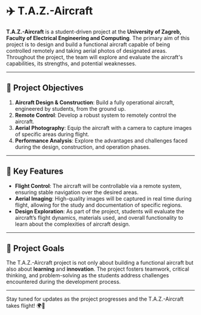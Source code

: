 # ✈️ T.A.Z.-Aircraft

**T.A.Z.-Aircraft** is a student-driven project at the **University of Zagreb, Faculty of Electrical Engineering and Computing**. The primary aim of this project is to design and build a functional aircraft capable of being controlled remotely and taking aerial photos of designated areas. Throughout the project, the team will explore and evaluate the aircraft's capabilities, its strengths, and potential weaknesses.

---

## 🌟 Project Objectives

1. **Aircraft Design & Construction**: Build a fully operational aircraft, engineered by students, from the ground up.
2. **Remote Control**: Develop a robust system to remotely control the aircraft.
3. **Aerial Photography**: Equip the aircraft with a camera to capture images of specific areas during flight.
4. **Performance Analysis**: Explore the advantages and challenges faced during the design, construction, and operation phases.

---

## 🚀 Key Features

- **Flight Control**: The aircraft will be controllable via a remote system, ensuring stable navigation over the desired areas.
- **Aerial Imaging**: High-quality images will be captured in real time during flight, allowing for the study and documentation of specific regions.
- **Design Exploration**: As part of the project, students will evaluate the aircraft’s flight dynamics, materials used, and overall functionality to learn about the complexities of aircraft design.

---

## 🎯 Project Goals

The T.A.Z.-Aircraft project is not only about building a functional aircraft but also about **learning** and **innovation**. The project fosters teamwork, critical thinking, and problem-solving as the students address challenges encountered during the development process.

---

Stay tuned for updates as the project progresses and the T.A.Z.-Aircraft takes flight! 🌍🚁
